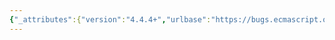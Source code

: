 ```yaml
---
{"_attributes":{"version":"4.4.4+","urlbase":"https://bugs.ecmascript.org/","maintainer":"dherman@mozilla.com"},"bug":{"bug_id":3511,"creation_ts":"2015-01-05 12:09:00 -0800","short_desc":"9.4.3, 9.4.5: Missing [[Has]] implementations","delta_ts":"2015-01-15 16:19:05 -0800","product":"Draft for 6th Edition","component":"technical issue","version":"Rev 30: December 24, 2014 Draft","rep_platform":"All","op_sys":"All","bug_status":"RESOLVED","resolution":"FIXED","priority":"Normal","bug_severity":"normal","everconfirmed":true,"reporter":{"uid":"andrebargull","name":"André Bargull"},"assigned_to":{"uid":"allen","name":"Allen Wirfs-Brock"},"long_desc":[{"commentid":11309,"comment_count":0,"who":{"uid":"andrebargull","name":"André Bargull"},"bug_when":"2015-01-05 12:09:15 -0800","thetext":"9.4.3  String Exotic Objects\n9.4.5  Integer Indexed Exotic Objects\n\nThe default ordinary [[Has]] method no longer calls the object specific [[GetOwnProperty]], but instead OrdinaryGetOwnProperty (in OrdinaryHasProperty). That means 9.4.3 and 9.4.5 now need to specify own [[Has]] implementations to special treat their virtual indexed properties."},{"commentid":11338,"comment_count":1,"who":{"uid":"allen","name":"Allen Wirfs-Brock"},"bug_when":"2015-01-13 15:05:17 -0800","thetext":"fixed in rev31 editor's draft"},{"commentid":11452,"comment_count":2,"who":{"uid":"allen","name":"Allen Wirfs-Brock"},"bug_when":"2015-01-15 16:19:05 -0800","thetext":"In Rev31"}]}}
---
```

